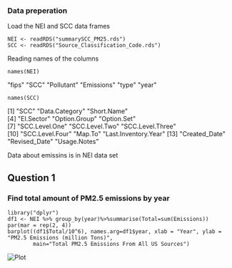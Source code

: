 ### Data preperation
Load the NEI and SCC data frames
```{r}
NEI <- readRDS("summarySCC_PM25.rds")
SCC <- readRDS("Source_Classification_Code.rds")
```
Reading names of the columns
```{r}
names(NEI)
```
"fips"      "SCC"       "Pollutant" "Emissions" "type"      "year" 

```{r}
names(SCC)
```
[1] "SCC"                 "Data.Category"       "Short.Name"         
 [4] "EI.Sector"           "Option.Group"        "Option.Set"         
 [7] "SCC.Level.One"       "SCC.Level.Two"       "SCC.Level.Three"    
[10] "SCC.Level.Four"      "Map.To"              "Last.Inventory.Year"
[13] "Created_Date"        "Revised_Date"        "Usage.Notes"  

Data about emissins is in NEI data set

## Question 1
### Find total amount of PM2.5 emissions by year
```{r}
library("dplyr")
df1 <- NEI %>% group_by(year)%>%summarise(Total=sum(Emissions))
par(mar = rep(2, 4))
barplot((df1$Total/10^6), names.arg=df1$year, xlab = "Year", ylab = "PM2.5 Emissions (million Tons)",
        main="Total PM2.5 Emissions From All US Sources")
```
![Plot]( https://github.com/Mariia97/R_CourseKNU/blob/master/Rplot1.png)
